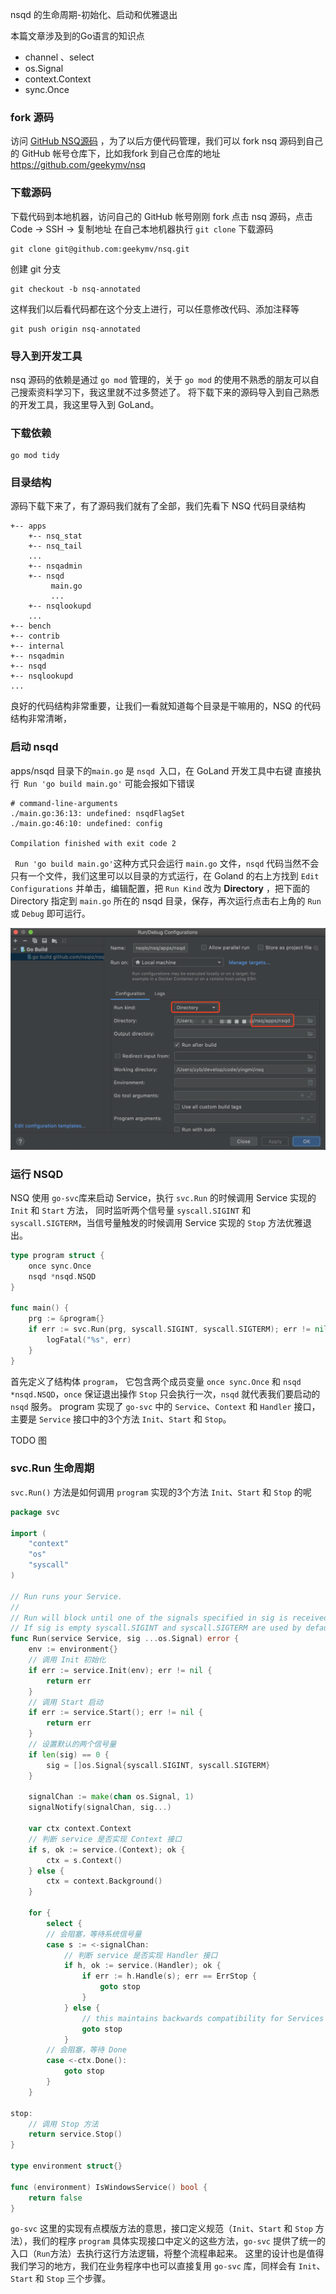 nsqd 的生命周期-初始化、启动和优雅退出

本篇文章涉及到的Go语言的知识点
- channel 、select
- os.Signal
- context.Context
- sync.Once

### fork 源码
访问 [GitHub NSQ源码](https://github.com/nsqio/nsq) ，为了以后方便代码管理，我们可以 fork nsq 源码到自己的 GitHub 帐号仓库下，比如我fork 到自己仓库的地址 https://github.com/geekymv/nsq

### 下载源码
下载代码到本地机器，访问自己的 GitHub 帐号刚刚 fork 点击 nsq 源码，点击 Code -> SSH -> 复制地址
在自己本地机器执行 `git clone` 下载源码
```shell
git clone git@github.com:geekymv/nsq.git
```

创建 git 分支
```shell
git checkout -b nsq-annotated
```
这样我们以后看代码都在这个分支上进行，可以任意修改代码、添加注释等
```shell
git push origin nsq-annotated
```

### 导入到开发工具
nsq 源码的依赖是通过 `go mod` 管理的，关于 `go mod` 的使用不熟悉的朋友可以自己搜索资料学习下，我这里就不过多赘述了。
将下载下来的源码导入到自己熟悉的开发工具，我这里导入到 GoLand。

### 下载依赖
```shell
go mod tidy
```

### 目录结构
源码下载下来了，有了源码我们就有了全部，我们先看下 NSQ 代码目录结构
```text
+-- apps
    +-- nsq_stat
    +-- nsq_tail
    ...
    +-- nsqadmin
    +-- nsqd
         main.go
         ...
    +-- nsqlookupd
    ...
+-- bench
+-- contrib
+-- internal
+-- nsqadmin
+-- nsqd
+-- nsqlookupd
...
```
良好的代码结构非常重要，让我们一看就知道每个目录是干嘛用的，NSQ 的代码结构非常清晰，


### 启动 nsqd

apps/nsqd 目录下的`main.go` 是 `nsqd `入口，在 GoLand 开发工具中右键 直接执行` Run 'go build main.go'` 可能会报如下错误

```shell
# command-line-arguments
./main.go:36:13: undefined: nsqdFlagSet
./main.go:46:10: undefined: config

Compilation finished with exit code 2
```

` Run 'go build main.go'`这种方式只会运行 `main.go` 文件，`nsqd` 代码当然不会只有一个文件，我们这里可以以目录的方式运行，在 Goland 的右上方找到 `Edit Configurations` 并单击，编辑配置，把 `Run Kind` 改为 **Directory** ，把下面的 Directory 指定到 `main.go` 所在的 nsqd 目录，保存，再次运行点击右上角的 `Run` 或 `Debug` 即可运行。

![nsqd](nsq02/nsqd.png)


### 运行 NSQD
NSQ 使用 `go-svc`库来启动 Service，执行 `svc.Run` 的时候调用 Service 实现的 `Init` 和 `Start` 方法，
同时监听两个信号量 `syscall.SIGINT` 和 `syscall.SIGTERM`，当信号量触发的时候调用 Service 实现的 `Stop` 方法优雅退出。

```go
type program struct {
	once sync.Once
	nsqd *nsqd.NSQD
}

func main() {
	prg := &program{}
	if err := svc.Run(prg, syscall.SIGINT, syscall.SIGTERM); err != nil {
		logFatal("%s", err)
	}
}
```
首先定义了结构体 `program`， 它包含两个成员变量 `once sync.Once` 和 `nsqd *nsqd.NSQD`，`once` 保证退出操作 `Stop` 只会执行一次，`nsqd` 就代表我们要启动的 `nsqd` 服务。
program 实现了 `go-svc` 中的 `Service`、`Context` 和 `Handler` 接口，主要是 `Service` 接口中的3个方法 `Init`、`Start` 和 `Stop`。

TODO 图

### svc.Run 生命周期
`svc.Run()` 方法是如何调用 `program` 实现的3个方法 `Init`、`Start` 和 `Stop` 的呢
```go
package svc

import (
	"context"
	"os"
	"syscall"
)

// Run runs your Service.
//
// Run will block until one of the signals specified in sig is received or a provided context is done.
// If sig is empty syscall.SIGINT and syscall.SIGTERM are used by default.
func Run(service Service, sig ...os.Signal) error {
	env := environment{}
	// 调用 Init 初始化
	if err := service.Init(env); err != nil {
		return err
	}
    // 调用 Start 启动
	if err := service.Start(); err != nil {
		return err
	}
    // 设置默认的两个信号量
	if len(sig) == 0 {
		sig = []os.Signal{syscall.SIGINT, syscall.SIGTERM}
	}

	signalChan := make(chan os.Signal, 1)
	signalNotify(signalChan, sig...)

	var ctx context.Context
	// 判断 service 是否实现 Context 接口
	if s, ok := service.(Context); ok {
		ctx = s.Context()
	} else {
		ctx = context.Background()
	}

	for {
		select {
		// 会阻塞，等待系统信号量
		case s := <-signalChan:
			// 判断 service 是否实现 Handler 接口
			if h, ok := service.(Handler); ok {
				if err := h.Handle(s); err == ErrStop {
					goto stop
				}
			} else {
				// this maintains backwards compatibility for Services that do not implement Handle()
				goto stop
			}
		// 会阻塞，等待 Done	
		case <-ctx.Done():
			goto stop
		}
	}

stop:
	// 调用 Stop 方法
	return service.Stop()
}

type environment struct{}

func (environment) IsWindowsService() bool {
	return false
}

```

`go-svc` 这里的实现有点模版方法的意思，接口定义规范（`Init`、`Start` 和 `Stop` 方法），我们的程序 `program` 具体实现接口中定义的这些方法，`go-svc` 提供了统一的入口（`Run`方法）去执行这行方法逻辑，将整个流程串起来。
这里的设计也是值得我们学习的地方，我们在业务程序中也可以直接复用 `go-svc` 库，同样会有 `Init`、`Start` 和 `Stop` 三个步骤。